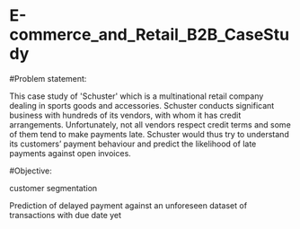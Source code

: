# E-commerce_and_Retail_B2B_CaseStudy

#Problem statement:

This case study of 'Schuster' which is a multinational retail company dealing in sports goods and accessories.
Schuster conducts significant business with hundreds of its vendors, with whom it has credit arrangements. 
Unfortunately, not all vendors respect credit terms and some of them tend to make payments late.
Schuster would thus try to understand its customers’ payment behaviour and predict the likelihood of late payments against open invoices.

#Objective:

customer segmentation

Prediction of delayed payment against an unforeseen dataset of transactions with due date yet
